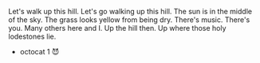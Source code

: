 Let's walk up this hill. Let's go walking up this hill. The sun is in the middle of the sky. The grass looks yellow from being dry. 
There's music. There's you. Many others here and I. Up the hill then. Up where those holy lodestones lie.

* octocat 1 😈
